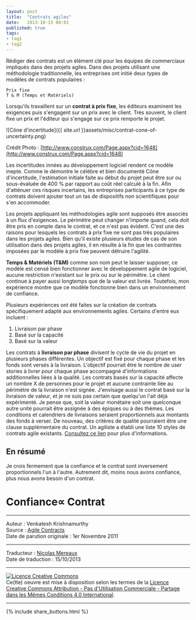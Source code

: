 ```yaml
---
layout: post
title:  "Contrats agiles"
date:   2013-10-15 00:01
published: true
tags:
- tag1
- tag2
---
```


Rédiger des contrats est un élément clé pour les équipes de commerciaux impliqués dans des projets agiles. Dans des projets utilisant une méthodologie traditionnelle, les entreprises ont initié deux types de modèles de contrats populaires :

    Prix fixe
    T & M (Temps et Matériels)


Lorsqu'ils travaillent sur un **contrat à prix fixe**, les éditeurs examinent les exigences puis s'engagent sur un prix avec le client. Très souvent, le client fixe un prix et l'éditeur qui s'engage sur ce prix remporte le projet.

![Cône d'incertitude]({{ site.url }}assets/misc/contrat-cone-of-uncertainty.png)

Crédit Photo : [http://www.construx.com/Page.aspx?cid=1648](http://www.construx.com/Page.aspx?cid=1648)

Les incertitudes innées au développement logiciel rendent ce modèle inepte. Comme le démontre le célèbre et bien documenté Cône d'incertitude, l'estimation initiale faite au début du projet peut être sur ou sous-évaluée de 400 % par rapport au coût réel calculé à la fin. Afin d'atténuer ces risques incertains, les entreprises participants à ce type de contrats doivent ajouter tout un tas de dispositifs non scientifiques pour s'en accommoder.

Les projets appliquant les méthodologies agile sont supposés être associés à un flux d'exigences. Le périmètre peut changer n'importe quand, cela doit être pris en compte dans le contrat, et ce n'est pas évident. C'est une des raisons pour lesquels les contrats à prix fixe ne sont pas très populaires dans les projets agiles. Bien qu'il existe plusieurs études de cas de son utilisation dans des projets agiles, il en résulte à la fin que les contraintes imposées par le modèle à prix fixe peuvent détruire l'agilité.

**Temps & Matériels (T&M)** comme son nom peut le laisser supposer, ce modèle est censé bien fonctionner avec le développement agile de logiciel, aucune restriction n'existant sur le prix ou sur le périmètre. Le client continue à payer aussi longtemps que de la valeur est livrée. Toutefois, mon expérience montre que ce modèle fonctionne bien dans un environnement de confiance.

Plusieurs expériences ont été faites sur la création de contrats spécifiquement adapté aux environnements agiles. Certains d'entre eux incluent :

1. Livraison par phase
2. Basé sur la capacité
3. Basé sur la valeur


Les contrats à **livraison par phase** divisent le cycle de vie du projet en plusieurs phases différentes. Un objectif est fixé pour chaque phase et les fonds sont versés à la livraison. L'objectif pourrait être le nombre de user stories à livrer pour chaque phase accompagné d'informations additionnelles liées à la qualité.
Les contrats basés sur la capacité affecte un nombre X de personnes pour le projet et aucune contrainte liée au périmètre de la livraison n'est signée.
J'envisage aussi le contrat basé sur la livraison de valeur, et je ne suis pas certain que quelqu'un l'ait déjà expérimenté. Je pense que, soit la valeur monétaire soit une quelconque autre unité pourrait être assignée à des épiques ou à des thèmes. Les conditions et calendriers de livraisons seraient proportionnels aux montants des fonds à verser. De nouveau, des critères de qualité pourraient être une clause supplémentaire du contrat.
Un agiliste a établi une liste 10 styles de contrats agile existants. [Consultez ce lien](http://agilesoftwaredevelopment.com/blog/peterstev/10-agile-contracts) pour plus d'informations.

## En résumé

Je crois fermement que la confiance et le contrat sont inversement proportionnels l'un à l'autre. Autrement dit, moins nous avons confiance, plus nous avons besoin d'un contrat.

# Confiance∝ Contrat


---
Auteur : Venkatesh Krishnamurthy  
Source : [Agile Contracts](http://agileworld.blogspot.fr/2011/11/agile-contracts.html)  
Date de parution originale : 1er Novembre 2011  

---
Traducteur : [Nicolas Mereaux](http://www.les-traducteurs-agiles.org/traducteurs/)  
Date de traduction : 15/10/2013  

---

<a rel="license" href="http://creativecommons.org/licenses/by-nc-sa/4.0/"><img alt="Licence Creative Commons" style="border-width:0" src="http://i.creativecommons.org/l/by-nc-sa/4.0/88x31.png" /></a><br />Ce(tte) oeuvre est mise à disposition selon les termes de la <a rel="license" href="http://creativecommons.org/licenses/by-nc-sa/4.0/">Licence Creative Commons Attribution - Pas d'Utilisation Commerciale - Partage dans les Mêmes Conditions 4.0 International</a>.

---

{% include share_buttons.html %}
